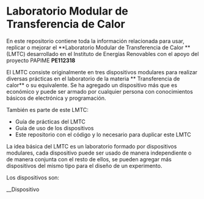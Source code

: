 # Laboratorio Modular de Transferencia de Calor


En este repositorio contiene toda la información relacionada para usar, replicar o mejorar el  **Laboratorio Modular de Transferencia de Calor ** (LMTC) desarrollado en el Instituto de Energías Renovables con el apoyo del proyecto PAPIME  **PE112318**

El LMTC consiste originalmente en tres dispositivos modulares para realizar diversas prácticas en el laboratorio de la materia ** Transferencia de calor** o su equivalente. Se ha agregado un dispositivo más que es económico y puede ser armado por cualquier persona con conocimientos básicos de electrónica y programación.

También es parte de este LMTC:
+ Guía de prácticas del LMTC
+ Guía de uso de los dispositivos
+ Este repositorio con el código y lo necesario para duplicar este LMTC


La idea básica del LMTC es un laboratorio formado por dispositivos modulares, cada dispositivo puede ser
usado de manera independiente o de manera conjunta con el resto de ellos, se pueden agregar más dispositivos
del mismo tipo para el diseño de un experimento.

Los dispositivos son:

__Dispositivo 


